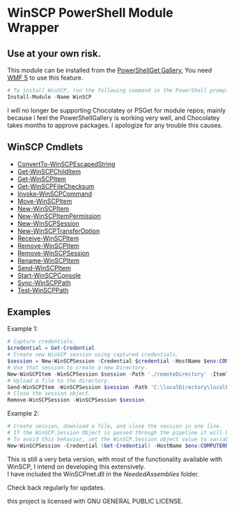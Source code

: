 # WinSCP PowerShell Module Wrapper

## Use at your own risk.

This module can be installed from the [PowerShellGet Gallery](https://www.powershellgallery.com/packages/WinSCP/),  You need [WMF 5](https://www.microsoft.com/en-us/download/details.aspx?id=44987) to use this feature.
```PowerShell
# To install WinSCP, run the following command in the PowerShell prompt in Administrator mode:
Install-Module -Name WinSCP
```

I will no longer be supporting Chocolatey or PSGet for module repos; mainly because i feel the PowerShellGallery is working very well, and Chocolatey takes months to approve packages.  I apologize for any trouble this causes.

## WinSCP Cmdlets

* [ConvertTo-WinSCPEscapedString](https://github.com/dotps1/WinSCP/wiki/ConvertTo-WinSCPEscapedString)
* [Get-WinSCPChildItem](https://github.com/dotps1/WinSCP/wiki/Get-WinSCPChildItem)
* [Get-WinSCPItem](https://github.com/dotps1/WinSCP/wiki/Get-WinSCPItem)
* [Get-WinSCPFileChecksum](https://github.com/dotps1/WinSCP/wiki/Get-WinSCPFileChecksum)
* [Invoke-WinSCPCommand](https://github.com/dotps1/WinSCP/wiki/Invoke-WinSCPCommand)
* [Move-WinSCPItem](https://github.com/dotps1/WinSCP/wiki/Move-WinSCPItem)
* [New-WinSCPItem](https://github.com/dotps1/WinSCP/wiki/New-WinSCPItem)
* [New-WinSCPItemPermission](https://github.com/dotps1/WinSCP/wiki/New-WinSCPItemPermission)
* [New-WinSCPSession](https://github.com/dotps1/WinSCP/wiki/New-WinSCPSession)
* [New-WinSCPTransferOption](https://github.com/dotps1/WinSCP/wiki/New-WinSCPTransferOption)
* [Receive-WinSCPItem](https://github.com/dotps1/WinSCP/wiki/Receive-WinSCPItem)
* [Remove-WinSCPItem](https://github.com/dotps1/WinSCP/wiki/Remove-WinSCPItem)
* [Remove-WinSCPSession](https://github.com/dotps1/WinSCP/wiki/Remove-WinSCPSession)
* [Rename-WinSCPItem](https://github.com/dotps1/WinSCP/wiki/Rename-WinSCPItem)
* [Send-WinSCPItem](https://github.com/dotps1/WinSCP/wiki/Send-WinSCPItem)
* [Start-WinSCPConsole](https://github.com/dotps1/WinSCP/wiki/Start-WinSCPConsole)
* [Sync-WinSCPPath](https://github.com/dotps1/WinSCP/wiki/Sync-WinSCPPath)
* [Test-WinSCPPath](https://github.com/dotps1/WinSCP/wiki/Test-WinSCPPath)


## Examples

Example 1:

```PowerShell
# Capture credentials.
$credential = Get-Credential
# Create new WinSCP session using captured credentials.
$session = New-WinSCPSession -Credential $credential -HostName $env:COMPUTERNAME -Protocol Ftp
# Use that session to create a new Directory.
New-WinSCPItem -WinSCPSession $session -Path './remoteDirectory' -ItemType Directory
# Upload a file to the directory.
Send-WinSCPItem -WinSCPSession $session -Path 'C:\localDirectory\localFile.txt' -Destination '/remoteDirectory/'
# Close the session object.
Remove-WinSCPSession -WinSCPSession $session
```

Example 2:
```PowerShell
# Create session, download a file, and close the session in one line.
# If the WinSCP.Session Object is passed through the pipeline it will be auto-closed upon the completion of that command.
# To avoid this behavior, set the WinSCP.Session object value to variable to be reused.
New-WinSCPSession -Credential (Get-Credential) -HostName $env:COMPUTERNAME -Protocol Ftp | Receive-WinSCPItem -Path './file.txt' -Destination 'C:\folder\'
```

This is still a very beta version, with most of the functionality available with WinSCP, I intend on developing this extensively.  
I have included the WinSCPnet.dll in the _NeededAssemblies_ folder.

Check back regularly for updates.


this project is licensed with GNU GENERAL PUBLIC LICENSE.
